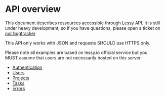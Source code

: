 # API overview

This document describes ressources accessible through Lessy API. It is still
under heavy development, so if you have questions, please open a ticket on [our
bugtracker](https://github.com/lessy-community/lessy/issues/).

This API only works with JSON and requests SHOULD use HTTPS only.

Please note all examples are based on lessy.io official service but you MUST
assume that users are not necessarily hosted on this server.

- [Authentication](authentication.md)
- [Users](users.md)
- [Projects](projects.md)
- [Tasks](tasks.md)
- [Errors](errors.md)

